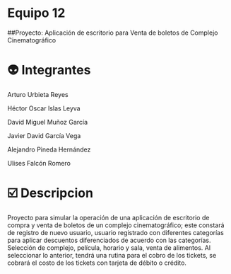 # Equipo 12
##Proyecto: Aplicación de escritorio para Venta de boletos de Complejo Cinematográfico

# :alien: Integrantes
Arturo Urbieta Reyes

Héctor Oscar Islas Leyva 

David Miguel Muñoz García  

Javier David García Vega  

Alejandro Pineda Hernández 

Ulises Falcón Romero 

# :ballot_box_with_check: Descripcion 
Proyecto para simular la operación de una aplicación de escritorio de compra y venta de boletos de un complejo cinematográfico; este constará de registro de nuevo usuario, usuario registrado con diferentes categorías para aplicar descuentos diferenciados de acuerdo con las categorías.
Selección de complejo, película, horario y sala, venta de alimentos. 
Al seleccionar lo anterior, tendrá una rutina para el cobro de los tickets, se cobrará el costo de los tickets con tarjeta de débito o crédito. 
